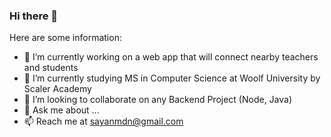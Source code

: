 ### Hi there 👋

Here are some information:

- 🔭 I’m currently working on a web app that will connect nearby teachers and students
- 🌱 I’m currently studying MS in Computer Science at Woolf University by Scaler Academy
- 👯 I’m looking to collaborate on any Backend Project (Node, Java)
- 💬 Ask me about ...
- 📫 Reach me at sayanmdn@gmail.com
